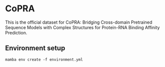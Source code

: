 # CoPRA

This is the official dataset for CoPRA: Bridging Cross-domain Pretrained Sequence Models with Complex Structures for Protein-RNA Binding Affinity Prediction.

## Environment setup
```
mamba env create -f environment.yml
```

